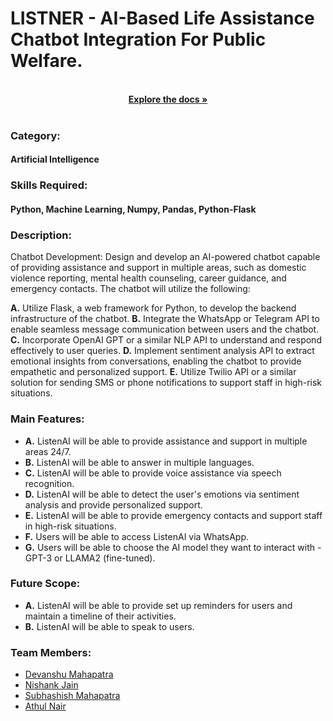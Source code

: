 # LISTNER - AI-Based Life Assistance Chatbot Integration For Public Welfare.

<p align="center">
  <br />
  <a href="https://github.com/smartinternz02/SBSPS-Challenge-10019-LISTNER---AI-based-Life-Assistance-Chatbot-Integration-for-public-welfare/blob/main/WORKFLOW.md
"><b>Explore the docs »</b></a>
  <br />
  <br />
</p>

### Category:

#### Artificial Intelligence

### Skills Required:

#### Python, Machine Learning, Numpy, Pandas, Python-Flask

### Description:

Chatbot Development: Design and develop an AI-powered chatbot capable of providing assistance and support in multiple areas, such as domestic violence reporting, mental health counseling, career guidance, and emergency contacts. The chatbot will utilize the following:

**A.** Utilize Flask, a web framework for Python, to develop the backend infrastructure of the chatbot.
**B.** Integrate the WhatsApp or Telegram API to enable seamless message communication between users and the chatbot.
**C.** Incorporate OpenAI GPT or a similar NLP API to understand and respond effectively to user queries.
**D.** Implement sentiment analysis API to extract emotional insights from conversations, enabling the chatbot to provide empathetic and personalized support.
**E.** Utilize Twilio API or a similar solution for sending SMS or phone notifications to support staff in high-risk situations.

### Main Features:

-   **A.** ListenAI will be able to provide assistance and support in multiple areas 24/7.
-   **B.** ListenAI will be able to answer in multiple languages.
-   **C.** ListenAI will be able to provide voice assistance via speech recognition.
-   **D.** ListenAI will be able to detect the user's emotions via sentiment analysis and provide personalized support.
-   **E.** ListenAI will be able to provide emergency contacts and support staff in high-risk situations.
-   **F.** Users will be able to access ListenAI via WhatsApp.
-   **G.** Users will be able to choose the AI model they want to interact with - GPT-3 or LLAMA2 (fine-tuned).

### Future Scope:

-   **A.** ListenAI will be able to provide set up reminders for users and maintain a timeline of their activities.
-   **B.** ListenAI will be able to speak to users.

### Team Members:

-   [Devanshu Mahapatra](https://github.com/Devanshu-17/)
-   [Nishank Jain](https://github.com/NishankJain03)
-   [Subhashish Mahapatra](https://github.com/SubhashishMahapatra)
-   [Athul Nair](https://github.com/athulnairrr)
